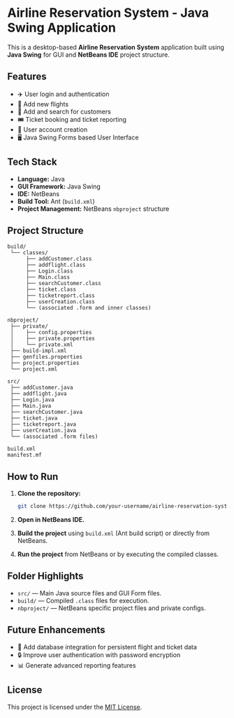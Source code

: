 
# Airline Reservation System - Java Swing Application

This is a desktop-based **Airline Reservation System** application built using **Java Swing** for GUI and **NetBeans IDE** project structure.

## Features

- ✈️ User login and authentication
- 🛫 Add new flights
- 👥 Add and search for customers
- 🎟️ Ticket booking and ticket reporting
- 👤 User account creation
- 🖥️ Java Swing Forms based User Interface

## Tech Stack

- **Language:** Java
- **GUI Framework:** Java Swing
- **IDE:** NetBeans
- **Build Tool:** Ant (`build.xml`)
- **Project Management:** NetBeans `nbproject` structure

## Project Structure

```
build/
 └── classes/
      ├── addCustomer.class
      ├── addflight.class
      ├── Login.class
      ├── Main.class
      ├── searchCustomer.class
      ├── ticket.class
      ├── ticketreport.class
      ├── userCreation.class
      └── (associated .form and inner classes)

nbproject/
 ├── private/
 │    ├── config.properties
 │    ├── private.properties
 │    └── private.xml
 ├── build-impl.xml
 ├── genfiles.properties
 ├── project.properties
 └── project.xml

src/
 ├── addCustomer.java
 ├── addflight.java
 ├── Login.java
 ├── Main.java
 ├── searchCustomer.java
 ├── ticket.java
 ├── ticketreport.java
 ├── userCreation.java
 └── (associated .form files)

build.xml
manifest.mf
```

## How to Run

1. **Clone the repository:**
   ```bash
   git clone https://github.com/your-username/airline-reservation-system.git
   ```

2. **Open in NetBeans IDE.**

3. **Build the project** using `build.xml` (Ant build script) or directly from NetBeans.

4. **Run the project** from NetBeans or by executing the compiled classes.


## Folder Highlights

- `src/` — Main Java source files and GUI Form files.
- `build/` — Compiled `.class` files for execution.
- `nbproject/` — NetBeans specific project files and private configs.

## Future Enhancements

- 📄 Add database integration for persistent flight and ticket data
- 🔒 Improve user authentication with password encryption
- 📊 Generate advanced reporting features

## License

This project is licensed under the [MIT License](LICENSE).
